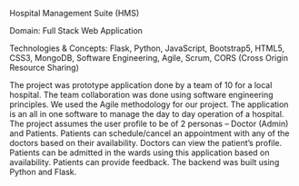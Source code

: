 Hospital Management Suite (HMS)

Domain: Full Stack Web Application

Technologies & Concepts: Flask, Python, JavaScript, Bootstrap5, HTML5, CSS3, MongoDB, Software Engineering, Agile, Scrum, CORS (Cross Origin Resource Sharing)

The project was prototype application done by a team of 10 for a local hospital. The team collaboration was done using software engineering principles. We used the Agile methodology for our project. The application is an all in one software to manage the day to day operation of a hospital.
The project assumes the user profile to be of 2 personas – Doctor (Admin) and Patients.
Patients can schedule/cancel an appointment with any of the doctors based on their availability.
Doctors can view the patient’s profile.
Patients can be admitted in the wards using this application based on availability.
Patients can provide feedback.
The backend was built using Python and Flask.
